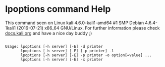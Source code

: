 # lpoptions command Help
 
 This command seen on Linux kali 4.6.0-kali1-amd64 #1 SMP Debian 4.6.4-1kali1 (2016-07-21) x86_64 GNU/Linux. For further information please check [docs.kali.org](docs.kali.org) and have a nice day buddy ;) 

~~~

Usage: lpoptions [-h server] [-E] -d printer
       lpoptions [-h server] [-E] [-p printer] -l
       lpoptions [-h server] [-E] -p printer -o option[=value] ...
       lpoptions [-h server] [-E] -x printer

~~~
